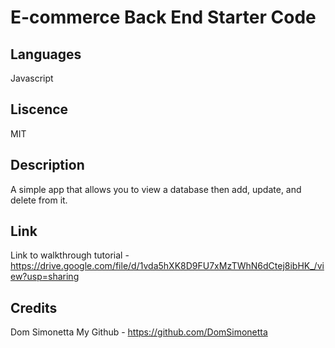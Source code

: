 # E-commerce Back End Starter Code

## Languages
Javascript

## Liscence
MIT

## Description
A simple app that allows you to view a database then add, update, and delete from it.

## Link
Link to walkthrough tutorial - 
https://drive.google.com/file/d/1vda5hXK8D9FU7xMzTWhN6dCtej8ibHK_/view?usp=sharing

## Credits
Dom Simonetta
My Github - https://github.com/DomSimonetta